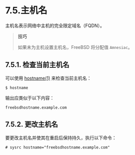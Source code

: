 # 7.5.主机名

主机名表示网络中主机的完全限定域名（FQDN）。

>**技巧**
>
> 如果未为主机设置主机名，FreeBSD 将分配值 `Amnesiac`。

## 7.5.1. 检查当前主机名

可以使用 [hostname(1)](https://man.freebsd.org/cgi/man.cgi?query=hostname&sektion=1&format=html) 来检查当前主机名：

```
$ hostname
```

输出应类似于以下内容：

```
freebsdhostname.example.com
```

## 7.5.2. 更改主机名

要更改主机名并使其在重启后保持持久，执行以下命令：

```
# sysrc hostname="freebsdhostname.example.com"
```
